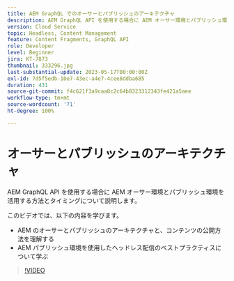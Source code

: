 ```yaml
---
title: AEM GraphQL でのオーサーとパブリッシュのアーキテクチャ
description: AEM GraphQL API を使用する場合に AEM オーサー環境とパブリッシュ環境を活用する方法とタイミングについて説明します。
version: Cloud Service
topic: Headless, Content Management
feature: Content Fragments, GraphQL API
role: Developer
level: Beginner
jira: KT-7873
thumbnail: 333296.jpg
last-substantial-update: 2023-05-17T00:00:00Z
exl-id: 7d5f5edb-10e7-43ec-a4e7-4cee8ddba685
duration: 431
source-git-commit: f4c621f3a9caa8c2c64b8323312343fe421a5aee
workflow-type: tm+mt
source-wordcount: '71'
ht-degree: 100%

---
```


# オーサーとパブリッシュのアーキテクチャ

AEM GraphQL API を使用する場合に AEM オーサー環境とパブリッシュ環境を活用する方法とタイミングについて説明します。

このビデオでは、以下の内容を学びます。

+ AEM のオーサーとパブリッシュのアーキテクチャと、コンテンツの公開方法を理解する
+ AEM パブリッシュ環境を使用したヘッドレス配信のベストプラクティスについて学ぶ

>[!VIDEO](https://video.tv.adobe.com/v/333296?quality=12&learn=on)
